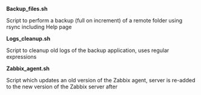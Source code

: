 **Backup_files.sh**

Script to perform a backup (full on increment) of a remote folder using rsync including Help page

**Logs_cleanup.sh**

Script to cleanup old logs of the backup application, uses regular expressions

**Zabbix_agent.sh**

Script which updates an old version of the Zabbix agent, server is re-added to the new version of the Zabbix server after
